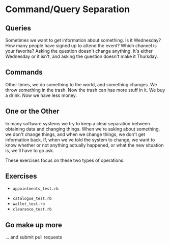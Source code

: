 # Command/Query Separation

## Queries

Sometimes we want to get information about something. Is it Wednesday? How many people have signed up to attend the event? Which channel is your favorite? Asking the question doesn't change anything. It's either Wednesday or it isn't, and asking the question doesn't make it Thursday.

## Commands

Other times, we do something to the world, and something changes. We throw something in the trash. Now the trash can has more stuff in it. We buy a drink. Now we have less money.

## One or the Other

In many software systems we try to keep a clear separation between obtaining data and changing things. When we're asking about something, we don't change things, and when we change things, we don't get information back. If, when we've told the system to change, we want to know whether or not anything actually happened, or what the new situation is, we'll have to go ask.

These exercises focus on these two types of operations.

## Exercises

<!-- - `leather_chair_test.rb` -->
<!-- - `tire_test.rb` -->
<!-- - `pills_test.rb` -->
<!-- - `floor_test.rb` -->
<!-- - `milk_bottle_test.rb`
- `person_test.rb`
- `door_test.rb`
- `teeth_test.rb` -->
<!-- - `music_test.rb`
- `drops_test.rb`
- `light_test.rb` -->
<!-- - `baby_test.rb` -->
<!-- - `kid_test.rb` -->
<!-- - `beers_test.rb` -->
<!-- - `teenager_test.rb` -->
<!-- - `adult_test.rb` -->
<!-- - `roll_call_test.rb` -->
<!-- - `santa_test.rb` -->
<!-- - `dog_test.rb` -->
<!-- - `children_test.rb` -->
<!-- - `water_test.rb` -->
<!-- - `clock_test.rb` -->
- `appointments_test.rb`
<!-- - `yak_test.rb` -->
<!-- - `money_test.rb` -->
<!-- - `cupcake_test.rb` -->
<!-- - `student_test.rb` -->
- `catalogue_test.rb`
- `wallet_test.rb`
- `clearance_test.rb`

## Go make up more

... and submit pull requests
